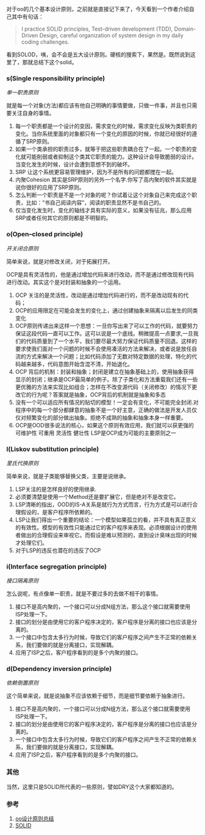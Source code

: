 对于oo的几个基本设计原则，之前就是直接记下来了，今天看到一个作者介绍自己其中有句话：

> I practice SOLID principles, Test-driven development (TDD), Domain-Driven Design, careful organization of system design in my daily coding challenges.

看到SOLOD，咦，会不会是五大设计原则。硬核的搜索下，果然是。既然说到这里了，那就总结下这个solid。

### s(Single responsibility principle)

*单一职责原则*

就是每一个对象(方法)都应该有他自己明确的事情要做，只做一件事，并且也只需要关注自身的事情。

1. 每一个职责都是一个设计的变因，需求变化的时候，需求变化反映为类职责的变化。当你系统里面的对象都只有一个变化的原因的时候，你就已经很好的遵循了SRP原则。
2. 如果一个类承担的职责过多，就等于把这些职责耦合在了一起。一个职责的变化就可能削弱或者抑制这个类其它职责的能力。这种设计会导致脆弱的设计。当变化发生的时候，设计会遭到意想不到的破坏。
3. SRP 让这个系统更容易管理维护，因为不是所有的问题都搅在一起。
4. 内聚Cohesion 其实是SRP原则的另外一个名字.你写了高内聚的软件其实就是说你很好的应用了SRP原则。
5. 怎么判断一个职责是不是一个对象的呢？你试着让这个对象自己来完成这个职责，比如：“书自己阅读内容”，阅读的职责显然不是书自己的。
6. 仅当变化发生时，变化的轴线才具有实际的意义，如果没有征兆，那么应用SRP或者任何其它的原则都是不明智的。

### o(Open–closed principle)

*开关闭合原则*

简单来说，就是对修改关闭，对于拓展打开。

OCP是具有灵活性的，他是通过增加代码来进行改动，而不是通过修改现有代码进行改动。其实这个是对封装和抽象的一个运用。

1. OCP 关注的是灵活性，改动是通过增加代码进行的，而不是改动现有的代码；
2. OCP的应用限定在可能会发生的变化上，通过创建抽象来隔离以后发生的同类变化
3. OCP原则传递出来这样一个思想：一旦你写出来了可以工作的代码，就要努力保证这段代码一直可以工作。这可以说是一个底线。稍微提高一点要求,一旦我们的代码质量到了一个水平，我们要尽最大努力保证代码质量不回退。这样的要求使我们面对一个问题的时候不会使用凑活的方法来解决，或者说是放任自流的方式来解决一个问题；比如代码添加了无数对特定数据的处理，特化的代码越来越多，代码意图开始含混不清，开始退化。
4. OCP 背后的机制：封装和抽象；封闭是建立在抽象基础上的，使用抽象获得显示的封闭；继承是OCP最简单的例子。除了子类化和方法重载我们还有一些更优雅的方法来实现比如组合；怎样在不改变源代码（关闭修改）的情况下更改它的行为呢？答案就是抽象，OCP背后的机制就是抽象和多态
5. 没有一个可以适应所有情况的贴切的模型！一定会有变化，不可能完全封闭.对程序中的每一个部分都肆意的抽象不是一个好主意，正确的做法是开发人员仅仅对频繁变化的部分做出抽象。拒绝不成熟的抽象和抽象本身一样重要。
6. OCP是OOD很多说法的核心，如果这个原则有效应用，我们就可以获更强的可维护性 可重用 灵活性 健壮性 LSP是OCP成为可能的主要原则之一

### l(Liskov substitution principle)

*里氏代换原则*

简单来说，就是子类能够替换父类，主要是说继承。

1. LSP关注的是怎样良好的使用继承.
2. 必须要清楚是使用一个Method还是要扩展它，但是绝对不是改变它。
3. LSP清晰的指出，OOD的IS-A关系是就行为方式而言，行为方式是可以进行合理假设的，是客户程序所依赖的。
4. LSP让我们得出一个重要的结论：一个模型如果孤立的看，并不具有真正意义的有效性。模型的有效性只能通过它的客户程序来表现。必须根据设计的使用者做出的合理假设来审视它。而假设是难以预测的，直到设计臭味出现的时候才处理它们。
5. 对于LSP的违反也潜在的违反了OCP

### i(Interface segregation principle)

*接口隔离原则*

怎么说呢，有点像单一职责，就是不要过多的去做不相干的事情。

1. 接口不是高内聚的，一个接口可以分成N组方法，那么这个接口就需要使用ISP处理一下。
2. 接口的划分是由使用它的客户程序决定的，客户程序是分离的接口也应该是分离的。
3. 一个接口中包含太多行为时候，导致它们的客户程序之间产生不正常的依赖关系，我们要做的就是分离接口，实现解耦。
4. 应用了ISP之后，客户程序看到的是多个内聚的接口。

### d(Dependency inversion principle)

*依赖倒置原则*

这个简单来说，就是说抽象不应该依赖于细节，而是细节要依赖于抽象进行。

1. 接口不是高内聚的，一个接口可以分成N组方法，那么这个接口就需要使用ISP处理一下。
2. 接口的划分是由使用它的客户程序决定的，客户程序是分离的接口也应该是分离的。
3. 一个接口中包含太多行为时候，导致它们的客户程序之间产生不正常的依赖关系，我们要做的就是分离接口，实现解耦。
4. 应用了ISP之后，客户程序看到的是多个内聚的接口。

### 其他

当然，这里只是SOLID所代表的一些原则，譬如DRY这个大家都知道的。

### 参考

1. [oo设计原则总结](https://www.cnblogs.com/me-sa/archive/2008/03/31/dp.html)
2. [SOLID](https://en.wikipedia.org/wiki/SOLID)
